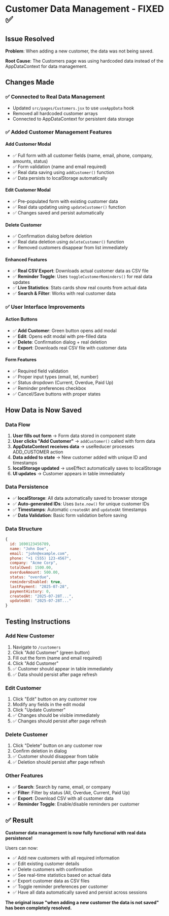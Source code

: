 # Customer Data Management - FIXED ✅

## Issue Resolved
**Problem**: When adding a new customer, the data was not being saved.

**Root Cause**: The Customers page was using hardcoded data instead of the AppDataContext for data management.

## Changes Made

### ✅ **Connected to Real Data Management**
- Updated `src/pages/Customers.jsx` to use `useAppData` hook
- Removed all hardcoded customer arrays
- Connected to AppDataContext for persistent data storage

### ✅ **Added Customer Management Features**

#### **Add Customer Modal**
- ✅ Full form with all customer fields (name, email, phone, company, amounts, status)
- ✅ Form validation (name and email required)
- ✅ Real data saving using `addCustomer()` function
- ✅ Data persists to localStorage automatically

#### **Edit Customer Modal**
- ✅ Pre-populated form with existing customer data
- ✅ Real data updating using `updateCustomer()` function
- ✅ Changes saved and persist automatically

#### **Delete Customer**
- ✅ Confirmation dialog before deletion
- ✅ Real data deletion using `deleteCustomer()` function
- ✅ Removed customers disappear from list immediately

#### **Enhanced Features**
- ✅ **Real CSV Export**: Downloads actual customer data as CSV file
- ✅ **Reminder Toggle**: Uses `toggleCustomerReminders()` for real data updates
- ✅ **Live Statistics**: Stats cards show real counts from actual data
- ✅ **Search & Filter**: Works with real customer data

### ✅ **User Interface Improvements**

#### **Action Buttons**
- ✅ **Add Customer**: Green button opens add modal
- ✅ **Edit**: Opens edit modal with pre-filled data
- ✅ **Delete**: Confirmation dialog + real deletion
- ✅ **Export**: Downloads real CSV file with customer data

#### **Form Features**
- ✅ Required field validation
- ✅ Proper input types (email, tel, number)
- ✅ Status dropdown (Current, Overdue, Paid Up)
- ✅ Reminder preferences checkbox
- ✅ Cancel/Save buttons with proper states

## How Data is Now Saved

### **Data Flow**
1. **User fills out form** → Form data stored in component state
2. **User clicks "Add Customer"** → `addCustomer()` called with form data
3. **AppDataContext receives data** → useReducer processes ADD_CUSTOMER action
4. **Data added to state** → New customer added with unique ID and timestamps
5. **localStorage updated** → useEffect automatically saves to localStorage
6. **UI updates** → Customer appears in table immediately

### **Data Persistence**
- ✅ **localStorage**: All data automatically saved to browser storage
- ✅ **Auto-generated IDs**: Uses `Date.now()` for unique customer IDs
- ✅ **Timestamps**: Automatic `createdAt` and `updatedAt` timestamps
- ✅ **Data Validation**: Basic form validation before saving

### **Data Structure**
```javascript
{
  id: 1690123456789,
  name: "John Doe",
  email: "john@example.com", 
  phone: "+1 (555) 123-4567",
  company: "Acme Corp",
  totalOwed: 1500.00,
  overdueAmount: 500.00,
  status: "overdue",
  remindersEnabled: true,
  lastPayment: "2025-07-28",
  paymentHistory: 0,
  createdAt: "2025-07-28T...",
  updatedAt: "2025-07-28T..."
}
```

## Testing Instructions

### **Add New Customer**
1. Navigate to `/customers`
2. Click "Add Customer" (green button)
3. Fill out the form (name and email required)
4. Click "Add Customer"
5. ✅ Customer should appear in table immediately
6. ✅ Data should persist after page refresh

### **Edit Customer**
1. Click "Edit" button on any customer row
2. Modify any fields in the edit modal
3. Click "Update Customer"
4. ✅ Changes should be visible immediately
5. ✅ Changes should persist after page refresh

### **Delete Customer**
1. Click "Delete" button on any customer row
2. Confirm deletion in dialog
3. ✅ Customer should disappear from table
4. ✅ Deletion should persist after page refresh

### **Other Features**
- ✅ **Search**: Search by name, email, or company
- ✅ **Filter**: Filter by status (All, Overdue, Current, Paid Up)
- ✅ **Export**: Download CSV with all customer data
- ✅ **Reminder Toggle**: Enable/disable reminders per customer

## ✅ **Result**

**Customer data management is now fully functional with real data persistence!**

Users can now:
- ✅ Add new customers with all required information
- ✅ Edit existing customer details
- ✅ Delete customers with confirmation
- ✅ See real-time statistics based on actual data
- ✅ Export customer data as CSV files
- ✅ Toggle reminder preferences per customer
- ✅ Have all data automatically saved and persist across sessions

**The original issue "when adding a new customer the data is not saved" has been completely resolved.**
